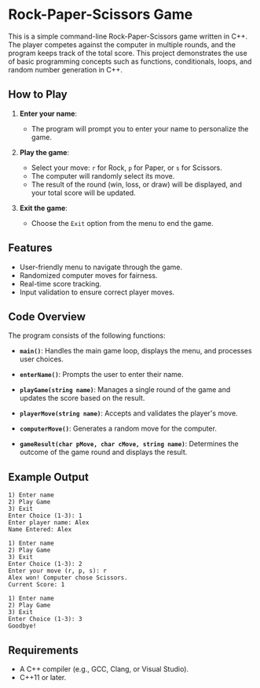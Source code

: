 # Rock-Paper-Scissors Game

This is a simple command-line Rock-Paper-Scissors game written in C++. The player competes against the computer in multiple rounds, and the program keeps track of the total score. This project demonstrates the use of basic programming concepts such as functions, conditionals, loops, and random number generation in C++.

## How to Play

1. **Enter your name**:
   - The program will prompt you to enter your name to personalize the game.

2. **Play the game**:
   - Select your move: `r` for Rock, `p` for Paper, or `s` for Scissors.
   - The computer will randomly select its move.
   - The result of the round (win, loss, or draw) will be displayed, and your total score will be updated.

3. **Exit the game**:
   - Choose the `Exit` option from the menu to end the game.

## Features

- User-friendly menu to navigate through the game.
- Randomized computer moves for fairness.
- Real-time score tracking.
- Input validation to ensure correct player moves.

## Code Overview

The program consists of the following functions:

- **`main()`**:
  Handles the main game loop, displays the menu, and processes user choices.

- **`enterName()`**:
  Prompts the user to enter their name.

- **`playGame(string name)`**:
  Manages a single round of the game and updates the score based on the result.

- **`playerMove(string name)`**:
  Accepts and validates the player's move.

- **`computerMove()`**:
  Generates a random move for the computer.

- **`gameResult(char pMove, char cMove, string name)`**:
  Determines the outcome of the game round and displays the result.

## Example Output

```
1) Enter name
2) Play Game
3) Exit
Enter Choice (1-3): 1
Enter player name: Alex
Name Entered: Alex

1) Enter name
2) Play Game
3) Exit
Enter Choice (1-3): 2
Enter your move (r, p, s): r
Alex won! Computer chose Scissors.
Current Score: 1

1) Enter name
2) Play Game
3) Exit
Enter Choice (1-3): 3
Goodbye!
```

## Requirements

- A C++ compiler (e.g., GCC, Clang, or Visual Studio).
- C++11 or later.
